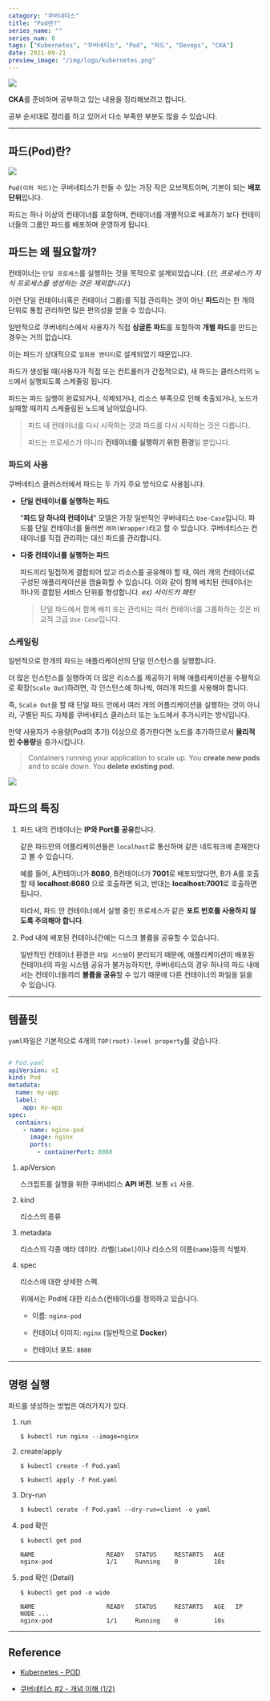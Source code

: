 ```yaml
---
category: "쿠버네티스"
title: "Pod란?"
series_name: ""
series_num: 0
tags: ["Kubernetes", "쿠버네티스", "Pod", "파드", "Devops", "CKA"]
date: 2021-09-21
preview_image: "/img/logo/kubernetes.png"
---
```


![](../img/logo/kubernetes.png)

**CKA**를 준비하며 공부하고 있는 내용을 정리해보려고 합니다.

공부 순서대로 정리를 하고 있어서 다소 부족한 부분도 많을 수 있습니다.

---

## 파드(Pod)란?

![](../img/kubernetes/pod1.png)

`Pod(이하 파드)`는 쿠버네티스가 만들 수 있는 가장 작은 오브젝트이며, 기본이 되는 **배포 단위**입니다.

파드는 하나 이상의 컨테이너를 포함하며, 컨테이너를 개별적으로 배포하기 보다 컨테이너들의 그룹인 파드를 배포하며 운영하게 됩니다. 


## 파드는 왜 필요할까?

컨테이너는 `단일 프로세스`를 실행하는 것을 목적으로 설계되었습니다. (_단, 프로세스가 자식 프로세스를 생성하는 것은 제외합니다._)

이런 단일 컨테이너(혹은 컨테이너 그룹)를 직접 관리하는 것이 아닌 **파드**라는 한 개의 단위로 통합 관리하면 많은 편의성을 얻을 수 있습니다. 

일반적으로 쿠버네티스에서 사용자가 직접 **싱글톤 파드**를 포함하여 **개별 파드**를 만드는 경우는 거의 없습니다.

이는 파드가 상대적으로 `일회용 엔티티`로 설계되었기 때문입니다. 

파드가 생성될 때(사용자가 직접 또는 컨트롤러가 간접적으로), 새 파드는 클러스터의 `노드`에서 실행되도록 스케줄링 됩니다.

파드는 파드 실행이 완료되거나, 삭제되거나, 리소스 부족으로 인해 축출되거나, 노드가 실패할 때까지 스케줄링된 노드에 남아있습니다.

> 파드 내 컨테이너를 다시 시작하는 것과 파드를 다시 시작하는 것은 다릅니다.
> 
> 파드는 프로세스가 아니라 **컨테이너를 실행하기 위한 환경**일 뿐입니다.
 

### 파드의 사용

쿠버네티스 클러스터에서 파드는 두 가지 주요 방식으로 사용됩니다.

- **단일 컨테이너를 실행하는 파드**

  "**파드 당 하나의 컨테이너**" 모델은 가장 일반적인 쿠버네티스 `Use-Case`입니다. 파드를 단일 컨테이너를 둘러싼 `래퍼(Wrapper)`라고 할 수 있습니다. 쿠버네티스는 컨테이너를 직접 관리하는 대신 파드를 관리합니다.

- **다중 컨테이너를 실행하는 파드**

  파드끼리 밀접하게 결합되어 있고 리소스를 공유해야 할 때, 여러 개의 컨테이너로 구성된 애플리케이션을 캡슐화할 수 있습니다. 이와 같이 함께 배치된 컨테이너는 하나의 결합된 서비스 단위를 형성합니다. *ex) 사이드카 패턴*

  > 단일 파드에서 함께 배치 또는 관리되는 여러 컨테이너를 그룹화하는 것은 비교적 고급 `Use-Case`입니다.
  

### 스케일링

일반적으로 한개의 파드는 애플리케이션의 단일 인스턴스를 실행합니다.

더 많은 인스턴스를 실행하여 더 많은 리소스를 제공하기 위해 애플리케이션을 수평적으로 확장(`Scale Out`)하려면, 각 인스턴스에 하나씩, 여러개 파드를 사용해야 합니다.

즉, `Scale Out`을 할 때 단일 파드 안에서 여러 개의 어플리케이션을 실행하는 것이 아니라, 구별된 파드 자체를 쿠버네티스 클러스터 또는 노드에서 추가시키는 방식입니다.

만약 사용자가 수용량(Pod의 추가) 이상으로 증가한다면 노드를 추가하므로서 **물리적인 수용량**을 증가시킵니다.

> Containers running your application to scale up. You **create new pods** and to scale down. You **delete existing pod**.

![](../img/kubernetes/pod2.png)

## 파드의 특징

1. 파드 내의 컨테이너는 **IP와 Port를 공유**합니다.

   같은 파드안의 어플리케이션들은 `localhost`로 통신하며 같은 네트워크에 존재한다고 볼 수 있습니다.

   예를 들어, A컨테이너가 **8080**, B컨테이너가 **7001**로 배포되었다면, B가 A를 호출할 때 **localhost:8080** 으로 호출하면 되고, 반대는 **localhost:7001**로 호출하면 됩니다.

   따라서, 파드 안 컨테이너에서 실행 중인 프로세스가 같은 **포트 번호를 사용하지 않도록 주의해야 합니다**.

2. Pod 내에 배포된 컨테이너간에는 디스크 볼륨을 공유할 수 있습니다.

   일반적인 컨테이너 환경은 `파일 시스템`이 분리되기 때문에, 애플리케이션이 배포된 컨테이너의 파일 시스템 공유가 불가능하지만, 쿠버네티스의 경우 하나의 파드 내에서는 컨테이너들끼리 **볼륨을 공유**할 수 있기 때문에 다른 컨테이너의 파일을 읽을 수 있습니다.

---

## 템플릿

`yaml`파일은 기본적으로 4개의 `TOP(root)-level property`를 갖습니다.

```yaml

# Pod.yaml
apiVersion: v1 
kind: Pod 
metadata:
  name: my-app
  label:
    app: my-app
spec:
  containrs:
    - name: nginx-pod
      image: nginx 
      ports:
        - containerPort: 8080

```

1. apiVersion

   스크립트를 실행을 위한 쿠버네티스 **API 버전**. 보통 `v1` 사용. 

2. kind

   리소스의 종류

3. metadata

   리소스의 각종 메타 데이타. 라벨(`label`)이나 리소스의 이름(`name`)등의 식별자.

4. spec

   리소스에 대한 상세한 스펙.

   위에서는 Pod에 대한 리소스(컨테이너)를 정의하고 있습니다. 

    * 이름: `nginx-pod`
    
    * 컨테이너 이미지: `nginx` (일반적으로 **Docker**)  
    
    * 컨테이너 포트: `8080`

---

## 명령 실행

파드를 생성하는 방법은 여러가지가 있다.

1. run

    ```shell
    $ kubectl run nginx --image=nginx
    ```

2. create/apply

    ```shell
    $ kubectl create -f Pod.yaml

    $ kubectl apply -f Pod.yaml
    ```

3. Dry-run

    ```shell
    $ kubectl cerate -f Pod.yaml --dry-run=client -o yaml
    ```

4. pod 확인

    ```shell
    $ kubectl get pod
    ```
  
    ```shell
    NAME                    READY   STATUS     RESTARTS   AGE
    nginx-pod               1/1     Running    0          10s
    ```

5. pod 확인 (Detail)

    ```shell
    $ kubectl get pod -o wide
    ```

    ```shell
    NAME                    READY   STATUS     RESTARTS   AGE   IP    NODE ...
    nginx-pod               1/1     Running    0          10s
    ```

***

## Reference

* [Kubernetes - POD](https://kubernetes.io/ko/docs/concepts/workloads/pods/)

* [쿠버네티스 #2 - 개념 이해 (1/2)](https://bcho.tistory.com/1256?category=731548)

